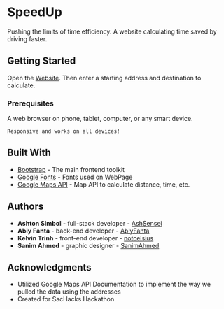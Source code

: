 # SpeedUp

Pushing the limits of time efficiency. A website calculating time saved by driving faster.
## Getting Started

Open the [Website](https://dainty-gecko-83e330.netlify.app/). Then enter a starting address and destination to calculate.

### Prerequisites

A web browser on phone, tablet, computer, or any smart device.

```
Responsive and works on all devices!
```

## Built With

* [Bootstrap](https://getbootstrap.com/docs/5.3/getting-started/introduction/) - The main frontend toolkit
* [Google Fonts](https://fonts.google.com/) - Fonts used on WebPage
* [Google Maps API](https://developers.google.com/maps/documentation/javascript) - Map API to calculate distance, time, etc.


## Authors

* **Ashton Simbol** - full-stack developer - [AshSensei](https://github.com/AshSensei)
* **Abiy Fanta** - back-end developer - [AbiyFanta](https://github.com/AbiyFanta/)
* **Kelvin Trinh** - front-end developer - [notcelsius](https://github.com/notcelsius)
* **Sanim Ahmed** - graphic designer - [SanimAhmed](https://www.linkedin.com/in/sanim-ahmed/)

## Acknowledgments

* Utilized Google Maps API Documentation to implement the way we pulled the data using the addresses
* Created for SacHacks Hackathon

